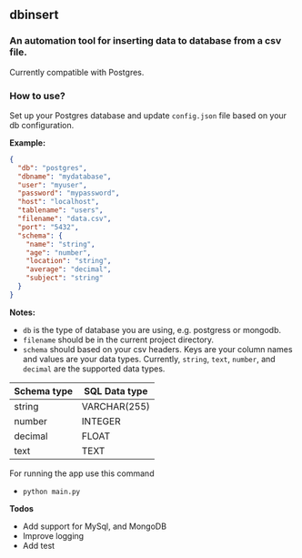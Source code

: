 ## dbinsert

### An automation tool for inserting data to database from a csv file.

Currently compatible with Postgres.

### How to use?

Set up your Postgres database and update `config.json` file based on your db configuration.

**Example:**

```json
{
  "db": "postgres",
  "dbname": "mydatabase",
  "user": "myuser",
  "password": "mypassword",
  "host": "localhost",
  "tablename": "users",
  "filename": "data.csv",
  "port": "5432",
  "schema": {
    "name": "string",
    "age": "number",
    "location": "string",
    "average": "decimal",
    "subject": "string"
  }
}
```

**Notes:**

- `db` is the type of database you are using, e.g. postgress or mongodb.
- `filename` should be in the current project directory.
- `schema` should based on your csv headers. Keys are your column names and values are your data types. Currently, `string`, `text`, `number`, and `decimal` are the supported data types.

| Schema type | SQL Data type |
| ----------- | ------------- |
| string      | VARCHAR(255)  |
| number      | INTEGER       |
| decimal     | FLOAT         |
| text        | TEXT          |

For running the app use this command

- `python main.py`

**Todos**

- Add support for MySql, and MongoDB
- Improve logging
- Add test
